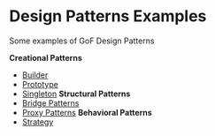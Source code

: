 # Design Patterns Examples
Some examples of GoF Design Patterns

**Creational Patterns**
 * <a href="/1. Creational Patterns/Builder Pattern">Builder</a>
 * <a href="/1. Creational Patterns/Prototype Pattern">Prototype</a>  
 * <a href="/1. Creational Patterns/Singleton Pattern">Singleton</a>
**Structural Patterns**
 * <a href="/2. Structural Patterns/Bridge Pattern">Bridge Patterns</a>
 * <a href="/2. Structural Patterns/Proxy Pattern">Proxy Patterns</a>
**Behavioral Patterns**
 * <a href="/3. Behavioral Patterns/Strategy Pattern">Strategy</a>

